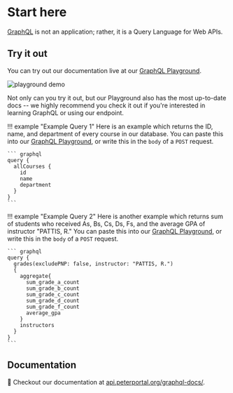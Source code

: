 # Start here

[GraphQL](https://graphql.org/) is not an application; rather, it is a Query Language for Web APIs.


## Try it out

You can try out our documentation live at our [GraphQL Playground](/graphql-playground).

![playground demo](https://gifs.tisuela.com/web-dev/graphql_playground_demo.gif)

Not only can you try it out, but our Playground also has the most up-to-date docs -- we highly recommend you check it out if you're interested in learning GraphQL or using our endpoint.


!!! example "Example Query 1"
    Here is an example which returns the ID, name, and department of every course in our database.
    You can paste this into our [GraphQL Playground](/graphql-playground), or write this in the `body` of a `POST` request.

    ``` graphql
    query {
      allCourses {
        id
        name
        department
      }
    }
    ```

!!! example "Example Query 2"
    Here is another example which returns sum of students who received As, Bs, Cs, Ds, Fs, and the average GPA of instructor "PATTIS, R."
    You can paste this into our [GraphQL Playground](/graphql-playground), or write this in the `body` of a `POST` request.

    ``` graphql
    query {
      grades(excludePNP: false, instructor: "PATTIS, R.")
      {
        aggregate{
          sum_grade_a_count
          sum_grade_b_count
          sum_grade_c_count
          sum_grade_d_count
          sum_grade_f_count
          average_gpa
        }
        instructors
      }
    }
    ```
## Documentation

📃 Checkout our documentation at [api.peterportal.org/graphql-docs/](/graphql-docs/).

